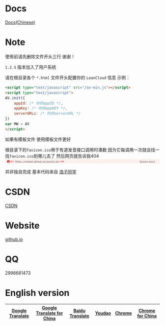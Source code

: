 # Docs
[Docs(Chinese)](https://mwords.github.io/)

# Note
使用前请先删除文件开头三行 谢谢！

`1.2.5` 版本加入了用户系统

请在根目录各个 `*.html` 文件开头配置你的 `LeanCloud` 信息 示例：
```html
<script type="text/javascript" src="/av-min.js"></script>
<script type="text/javascript">
AV.init({
	appId: /* 你的appID */,
	appKey: /* 你的appKEY */,
	serverURLs: /* 你的serverURL */
})
var MW = AV
</script>
```
如果有模板文件 使用模板文件更好

根目录下的`favicon.ico`用于有道发音接口调用时凑数 因为它每调用一次就会找一找`favicon.ico`到哪儿去了 然后网页就告诉我404
![404](https://github.com/xfqwdsj/Images/raw/master/image_202003011357_404.png)

并非独自完成 基本代码来自 [浩子同学](http://songwh.top/2018/10/27/%E5%88%A9%E7%94%A8JQuery%E5%AE%9E%E7%8E%B0%E9%9D%99%E6%80%81%E7%BD%91%E9%A1%B5%E7%9A%84%E8%83%8C%E5%8D%95%E8%AF%8D%E7%B3%BB%E7%BB%9F/)
# CSDN
[CSDN](https://blog.csdn.net/qq_42763682/article/details/104518010)
# Website
[github.io](https://xfqwdsj.github.io/mword/)
# QQ
2996681473
# English version

|[Google Translate](https://translate.google.com)|[Google Translate for China](https://translate.google.cn)|[Baidu Translate](https://fanyi.baidu.com)|[Youdao](https://youdao.com)|[Chrome](https://www.google.com/chrome/)|[Chrome for China](https://www.google.cn/chrome/)|
|:-:|:-:|:-:|:-:|:-:|:-:|
